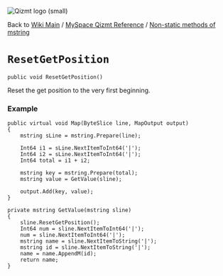 <a href='Hidden comment: Image:'></a><img src='http://qizmt.googlecode.com/svn/wiki/images/Qizmt_logo_small.png' alt='Qizmt logo (small)' />

Back to <a href='Hidden comment: Link:'></a>[Wiki Main](Main.md) / [MySpace Qizmt Reference](MySpaceQizmtReference.md) / [Non-static methods of mstring](MySpaceQizmtReferenceMStringMethods.md)



# `ResetGetPosition` #
`public void ResetGetPosition()`

Reset the get position to the very first beginning.

### Example ###
```
public virtual void Map(ByteSlice line, MapOutput output)
{
    mstring sLine = mstring.Prepare(line);

    Int64 i1 = sLine.NextItemToInt64('|');
    Int64 i2 = sLine.NextItemToInt64('|');
    Int64 total = i1 + i2;

    mstring key = mstring.Prepare(total);
    mstring value = GetValue(sline);

    output.Add(key, value);
}

private mstring GetValue(mstring sline)
{
    sline.ResetGetPosition();
    Int64 num = sline.NextItemToInt64('|');
    num = sline.NextItemToInt64('|');
    mstring name = sline.NextItemToString('|');
    mstring id = sline.NextItemToString('|');
    name = name.AppendM(id);
    return name;
} 
```